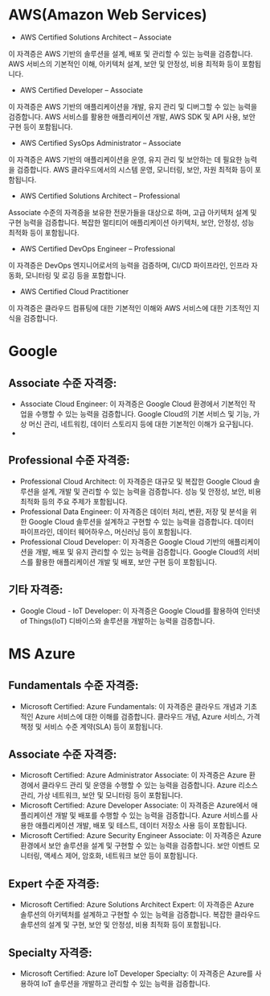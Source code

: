 
# AWS(Amazon Web Services)

- AWS Certified Solutions Architect – Associate

이 자격증은 AWS 기반의 솔루션을 설계, 배포 및 관리할 수 있는 능력을 검증합니다.
AWS 서비스의 기본적인 이해, 아키텍처 설계, 보안 및 안정성, 비용 최적화 등이 포함됩니다.

- AWS Certified Developer – Associate

이 자격증은 AWS 기반의 애플리케이션을 개발, 유지 관리 및 디버그할 수 있는 능력을 검증합니다.
AWS 서비스를 활용한 애플리케이션 개발, AWS SDK 및 API 사용, 보안 구현 등이 포함됩니다.

- AWS Certified SysOps Administrator – Associate

이 자격증은 AWS 기반의 애플리케이션을 운영, 유지 관리 및 보안하는 데 필요한 능력을 검증합니다.
AWS 클라우드에서의 시스템 운영, 모니터링, 보안, 자원 최적화 등이 포함됩니다.

- AWS Certified Solutions Architect – Professional

Associate 수준의 자격증을 보유한 전문가들을 대상으로 하며, 고급 아키텍처 설계 및 구현 능력을 검증합니다.
복잡한 멀티티어 애플리케이션 아키텍처, 보안, 안정성, 성능 최적화 등이 포함됩니다.

- AWS Certified DevOps Engineer – Professional

이 자격증은 DevOps 엔지니어로서의 능력을 검증하며, CI/CD 파이프라인, 인프라 자동화, 모니터링 및 로깅 등을 포함합니다.

- AWS Certified Cloud Practitioner

이 자격증은 클라우드 컴퓨팅에 대한 기본적인 이해와 AWS 서비스에 대한 기초적인 지식을 검증합니다.

# Google
## Associate 수준 자격증:

- Associate Cloud Engineer: 이 자격증은 Google Cloud 환경에서 기본적인 작업을 수행할 수 있는 능력을 검증합니다. Google Cloud의 기본 서비스 및 기능, 가상 머신 관리, 네트워킹, 데이터 스토리지 등에 대한 기본적인 이해가 요구됩니다.
- 
## Professional 수준 자격증:

- Professional Cloud Architect: 이 자격증은 대규모 및 복잡한 Google Cloud 솔루션을 설계, 개발 및 관리할 수 있는 능력을 검증합니다. 성능 및 안정성, 보안, 비용 최적화 등의 주요 주제가 포함됩니다.
- Professional Data Engineer: 이 자격증은 데이터 처리, 변환, 저장 및 분석을 위한 Google Cloud 솔루션을 설계하고 구현할 수 있는 능력을 검증합니다. 데이터 파이프라인, 데이터 웨어하우스, 머신러닝 등이 포함됩니다.
- Professional Cloud Developer: 이 자격증은 Google Cloud 기반의 애플리케이션을 개발, 배포 및 유지 관리할 수 있는 능력을 검증합니다. Google Cloud의 서비스를 활용한 애플리케이션 개발 및 배포, 보안 구현 등이 포함됩니다.

## 기타 자격증:

- Google Cloud - IoT Developer: 이 자격증은 Google Cloud를 활용하여 인터넷 of Things(IoT) 디바이스와 솔루션을 개발하는 능력을 검증합니다.

# MS Azure

## Fundamentals 수준 자격증:

- Microsoft Certified: Azure Fundamentals: 이 자격증은 클라우드 개념과 기초적인 Azure 서비스에 대한 이해를 검증합니다. 클라우드 개념, Azure 서비스, 가격 책정 및 서비스 수준 계약(SLA) 등이 포함됩니다.

## Associate 수준 자격증:

- Microsoft Certified: Azure Administrator Associate: 이 자격증은 Azure 환경에서 클라우드 관리 및 운영을 수행할 수 있는 능력을 검증합니다. Azure 리소스 관리, 가상 네트워크, 보안 및 모니터링 등이 포함됩니다.
- Microsoft Certified: Azure Developer Associate: 이 자격증은 Azure에서 애플리케이션 개발 및 배포를 수행할 수 있는 능력을 검증합니다. Azure 서비스를 사용한 애플리케이션 개발, 배포 및 테스트, 데이터 저장소 사용 등이 포함됩니다.
- Microsoft Certified: Azure Security Engineer Associate: 이 자격증은 Azure 환경에서 보안 솔루션을 설계 및 구현할 수 있는 능력을 검증합니다. 보안 이벤트 모니터링, 액세스 제어, 암호화, 네트워크 보안 등이 포함됩니다.

## Expert 수준 자격증:

- Microsoft Certified: Azure Solutions Architect Expert: 이 자격증은 Azure 솔루션의 아키텍처를 설계하고 구현할 수 있는 능력을 검증합니다. 복잡한 클라우드 솔루션의 설계 및 구현, 보안 및 안정성, 비용 최적화 등이 포함됩니다.

## Specialty 자격증:

- Microsoft Certified: Azure IoT Developer Specialty: 이 자격증은 Azure를 사용하여 IoT 솔루션을 개발하고 관리할 수 있는 능력을 검증합니다.
